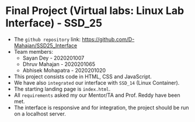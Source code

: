 # Final Project (Virtual labs: Linux Lab Interface) - SSD_25

- The `github repository` link: https://github.com/D-Mahajan/SSD25_Interface
- Team members:
    - Sayan Dey - 2020201007
    - Dhruv Mahajan - 2020201065
    - Abhisek Mohapatra - 2020201020
- This project consists code in HTML, CSS and JavaScript.
- We have also `integrated` our interface with `SSD_14` (Linux Container).
- The starting landing page is `index.html`.
- All `requirements` asked my our Mentor/TA and Prof. Reddy have been met.
- The interface is responsive and for integration, the project should be run on a localhost server.